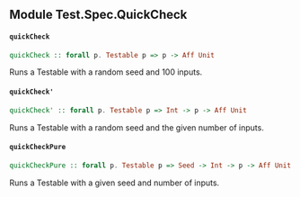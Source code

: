 ## Module Test.Spec.QuickCheck

#### `quickCheck`

``` purescript
quickCheck :: forall p. Testable p => p -> Aff Unit
```

Runs a Testable with a random seed and 100 inputs.

#### `quickCheck'`

``` purescript
quickCheck' :: forall p. Testable p => Int -> p -> Aff Unit
```

Runs a Testable with a random seed and the given number of inputs.

#### `quickCheckPure`

``` purescript
quickCheckPure :: forall p. Testable p => Seed -> Int -> p -> Aff Unit
```

Runs a Testable with a given seed and number of inputs.


